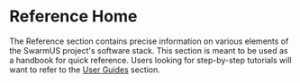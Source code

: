 # Reference Home

The Reference section contains precise information on various elements of the SwarmUS project's software stack. This section is meant to be used as a handbook for quick reference. Users looking for step-by-step tutorials will want to refer to the [User Guides](../user-guide/index.md) section.

